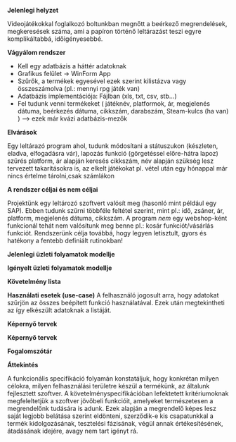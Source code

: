 **Jelenlegi helyzet**

Videojátékokkal foglalkozó boltunkban megnőtt a beérkező megrendelések, megkeresések száma,
ami a papíron történő leltárazást teszi egyre komplikáltabbá, időigényesebbé.

**Vágyálom rendszer**

- Kell egy adatbázis a háttér adatoknak
- Grafikus felület -> WinForm App
- Szűrők, a termékek egyesével ezek szerint kilistázva vagy összeszámolva (pl.: mennyi rpg játék van)
- Adatbázis implementációja: Fájlban (xls, txt, csv, stb...)
- Fel tudunk venni termékeket ( játéknév, platformok, ár, megjelenés dátuma, beérkezés dátuma, cikkszám, darabszám, Steam-kulcs (ha van) ) --> ezek már kvázi adatbázis-mezők

**Elvárások**

Egy leltárazó program ahol, tudunk módosítani a státuszukon (készleten, eladva, elfogadásra vár), 
lapozás funkció (görgetéssel előre-hátra lapoz) szűrés platform, 
ár alapján keresés cikkszám, név alapján szükség lesz tervezett takarításokra is, 
az elkelt játékokat pl. vétel után egy hónappal már nincs értelme tárolni,csak számlákon

**A rendszer céljai és nem céljai**

Projektünk egy leltározó szoftvert valósít meg (hasonló mint például egy SAP). 
Ebben tudunk szűrni többféle feltétel szerint, 
mint pl.: idő, zsáner, ár, platform, megjelenés dátuma, cikkszám. 
A program *nem* egy webshop-ként funkcionál tehát nem valósítunk meg benne pl.: kosár funkciót/vásárlás funkciót.
Rendszerünk célja továbbá, hogy legyen letisztult, gyors és hatékony a fentebb definiált rutinokban!

**Jelenlegi üzleti folyamatok modellje**








**Igényelt üzleti folyamatok modellje**








**Követelmény lista**








**Használati esetek (use-case)**
A felhasználó jogosult arra, hogy adatokat szűrjön az összes beépített funkció használatával.
Ezek után megtekintheti az így elkészült adatoknak a listáját.





**Képernyő tervek**








**Képernyő tervek**









**Fogalomszótár**





**Áttekintés**

A funkcionális specifikáció	folyamán konstatáljuk, hogy konkrétan milyen célokra, 
milyen felhasználási területre készül a termékünk, az általunk fejlesztett szoftver.
A követelményspecifikációban lefektetett kritériumoknak megfeleltetjük a szoftver
jövőbeli funkcióit, amelyeket természetesen a megrendelőnk tudására is adunk.
Ezek alapján a megrendelő képes lesz saját legjobb belátása szerint eldönteni,
szerződik-e kis csapatunkkal a termék kidolgozásának, tesztelési fázisának, 
végül annak értékesítésének, átadásának idejére, avagy nem tart igényt rá.



